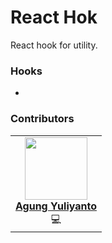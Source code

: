 React Hok
======================

React hook for utility.


### Hooks
- []()


### Contributors
<table>
  <tr>
    <td align="center">
      <a href="https://agung96tm.com/">
        <img src="https://avatars.githubusercontent.com/u/1901484?v=4" width="100px;" alt=""/><br />
        <b>Agung Yuliyanto</b><br>
      </a>
      <div>💻</div>
    </td>
  </tr>
</table>